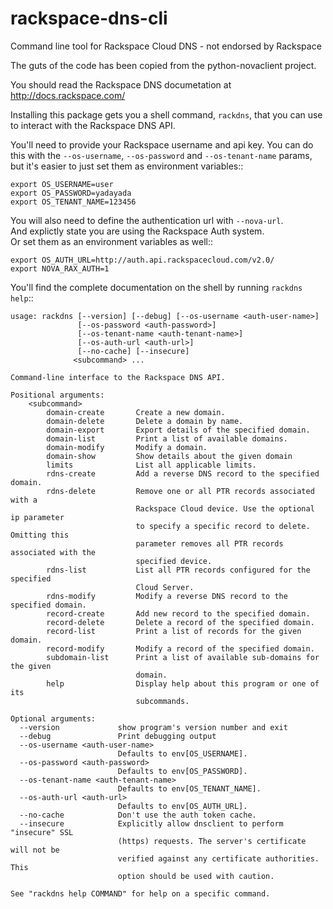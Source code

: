 rackspace-dns-cli
=================

Command line tool for Rackspace Cloud DNS - not endorsed by Rackspace

The guts of the code has been copied from the python-novaclient project.

You should read the Rackspace DNS documetation at
http://docs.rackspace.com/

Installing this package gets you a shell command, ``rackdns``, that you
can use to interact with the Rackspace DNS API.

You'll need to provide your Rackspace username and api key. You can do this
with the ``--os-username``, ``--os-password`` and  ``--os-tenant-name``
params, but it's easier to just set them as environment variables::

    export OS_USERNAME=user
    export OS_PASSWORD=yadayada
    export OS_TENANT_NAME=123456

You will also need to define the authentication url with ``--nova-url``.  
And explictly state you are using the Rackspace Auth system.  
Or set them as an environment variables as well::

    export OS_AUTH_URL=http://auth.api.rackspacecloud.com/v2.0/
    export NOVA_RAX_AUTH=1

You'll find the complete documentation on the shell by running ``rackdns help``::

	usage: rackdns [--version] [--debug] [--os-username <auth-user-name>]
	               [--os-password <auth-password>]
	               [--os-tenant-name <auth-tenant-name>]
	               [--os-auth-url <auth-url>]
	               [--no-cache] [--insecure]
 	              <subcommand> ...
	
	Command-line interface to the Rackspace DNS API.
	
	Positional arguments:
  		<subcommand>
    		domain-create       Create a new domain.
    		domain-delete       Delete a domain by name.
    		domain-export       Export details of the specified domain.
    		domain-list         Print a list of available domains.
    		domain-modify       Modify a domain.
    		domain-show         Show details about the given domain
    		limits              List all applicable limits.
    		rdns-create         Add a reverse DNS record to the specified domain.
    		rdns-delete         Remove one or all PTR records associated with a
                        		Rackspace Cloud device. Use the optional ip parameter
                        		to specify a specific record to delete. Omitting this
                        		parameter removes all PTR records associated with the
                        		specified device.
    		rdns-list           List all PTR records configured for the specified
                        		Cloud Server.
    		rdns-modify         Modify a reverse DNS record to the specified domain.
    		record-create       Add new record to the specified domain.
    		record-delete       Delete a record of the specified domain.
    		record-list         Print a list of records for the given domain.
    		record-modify       Modify a record of the specified domain.
    		subdomain-list      Print a list of available sub-domains for the given
                        		domain.
    		help                Display help about this program or one of its
	                        	subcommands.
	
	Optional arguments:
	  --version             show program's version number and exit
	  --debug               Print debugging output
	  --os-username <auth-user-name>
	                        Defaults to env[OS_USERNAME].
	  --os-password <auth-password>
	                        Defaults to env[OS_PASSWORD].
	  --os-tenant-name <auth-tenant-name>
	                        Defaults to env[OS_TENANT_NAME].
	  --os-auth-url <auth-url>
	                        Defaults to env[OS_AUTH_URL].
	  --no-cache            Don't use the auth token cache.
	  --insecure            Explicitly allow dnsclient to perform "insecure" SSL
	                        (https) requests. The server's certificate will not be
	                        verified against any certificate authorities. This
	                        option should be used with caution.

	See "rackdns help COMMAND" for help on a specific command.
